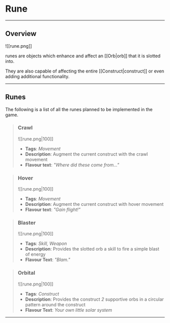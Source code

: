# Rune

---

## Overview

![[rune.png]]

runes are objects which enhance and affect an [[Orb|orb]] that it is slotted into.

They are also capable of affecting the entire [[Construct|construct]] or even adding additional functionality.

---

## Runes

The following is a list of all the runes planned to be implemented in the game.

> ### Crawl
> ![[rune.png|100]]
> - **Tags**: *Movement*
> - **Description**: Augment the current construct with the crawl movement
> - **Flavour text**: *"Where did these come from..."*

> ### Hover
> ![[rune.png|100]]
> - **Tags**: *Movement*
> - **Description**: Augment the current construct with hover movement
> - **Flavour text**: *"Gain flight!"*

> ### Blaster
> ![[rune.png|100]]
> - **Tags**: *Skill, Weapon*
> - **Description**: Provides the slotted orb a skill to fire a simple blast of energy
> - **Flavour Text**: *"Blam."*

> ### Orbital
> ![[rune.png|100]]
> - **Tags**: *Construct*
> - **Description**: Provides the construct *2* supportive orbs in a circular pattern around the construct
> - **Flavour Text**: *Your own little solar system*

---
